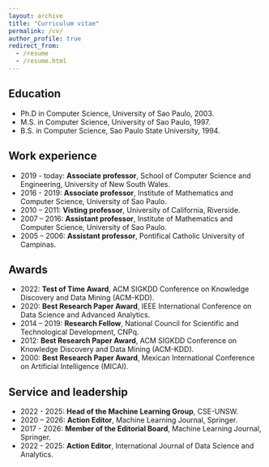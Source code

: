 ```yaml
---
layout: archive
title: "Curriculum vitae"
permalink: /cv/
author_profile: true
redirect_from:
  - /resume
  - /resume.html  
---
```


Education
-----
* Ph.D in Computer Science, University of Sao Paulo, 2003.
* M.S. in Computer Science, University of Sao Paulo, 1997.
* B.S. in Computer Science, Sao Paulo State University, 1994.


Work experience
-----
* 2019 - today: **Associate professor**, School of Computer Science and Engineering, University of New South Wales.
* 2016 - 2019: **Associate professor**, Institute of Mathematics and Computer Science, University of Sao Paulo.
* 2010 – 2011: **Visting professor**, University of California, Riverside.
* 2007 – 2016: **Assistant professor**, Institute of Mathematics and Computer Science, University of Sao Paulo.
* 2005 – 2006: **Assistant professor**, Pontifical Catholic University of Campinas.


Awards
-----
* 2022: **Test of Time Award**, ACM SIGKDD Conference on Knowledge Discovery and Data Mining (ACM-KDD).
* 2020: **Best Research Paper Award**, IEEE International Conference on Data Science and Advanced Analytics.
* 2014 – 2019: **Research Fellow**, National Council for Scientific and Technological Development, CNPq.
* 2012: **Best Research Paper Award**, ACM SIGKDD Conference on Knowledge Discovery and Data Mining (ACM-KDD).
* 2000: **Best Research Paper Award**, Mexican International Conference on Artificial Intelligence (MICAI).

  
Service and leadership
-----
* 2022 - 2025: **Head of the Machine Learning Group**, CSE-UNSW.
* 2020 – 2026: **Action Editor**, Machine Learning Journal, Springer.
* 2017 - 2026: **Member of the Editorial Board**, Machine Learning Journal, Springer.
* 2022 - 2025: **Action Editor**, International Journal of Data Science and Analytics.
